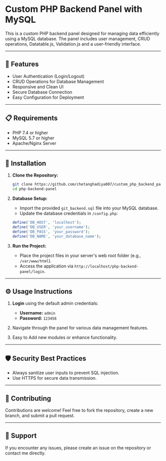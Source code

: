 # Custom PHP Backend Panel with MySQL

This is a custom PHP backend panel designed for managing data efficiently using a MySQL database. The panel includes user management, CRUD operations, Datatable.js, Validation.js and a user-friendly interface.

---

## 🚀 Features
- User Authentication (Login/Logout)
- CRUD Operations for Database Management
- Responsive and Clean UI
- Secure Database Connection
- Easy Configuration for Deployment

---

## 📋 Requirements
- PHP 7.4 or higher
- MySQL 5.7 or higher
- Apache/Nginx Server

---

## 🔧 Installation

1. **Clone the Repository:**
   ```bash
   git clone https://github.com/chetanghadiya007/custom_php_backend_panel.git
   cd php-backend-panel
   ```

2. **Database Setup:**
   - Import the provided `git_backend.sql` file into your MySQL database.
   - Update the database credentials in `/config.php`:

   ```php
   define('DB_HOST', 'localhost');
   define('DB_USER', 'your_username');
   define('DB_PASS', 'your_password');
   define('DB_NAME', 'your_database_name');
   ```

3. **Run the Project:**
   - Place the project files in your server's web root folder (e.g., `/var/www/html`).
   - Access the application via `http://localhost/php-backend-panel/login`.

---

## ⚙️ Usage Instructions
1. **Login** using the default admin credentials:
   - **Username:** `admin`
   - **Password:** `123456`

2. Navigate through the panel for various data management features.

3. Easy to Add new modules or enhance functionality.

---

## 🛡️ Security Best Practices
- Always sanitize user inputs to prevent SQL injection.
- Use HTTPS for secure data transmission.

---

## 🤝 Contributing
Contributions are welcome! Feel free to fork the repository, create a new branch, and submit a pull request.

---

## 📧 Support
If you encounter any issues, please create an issue on the repository or contact me directly.

